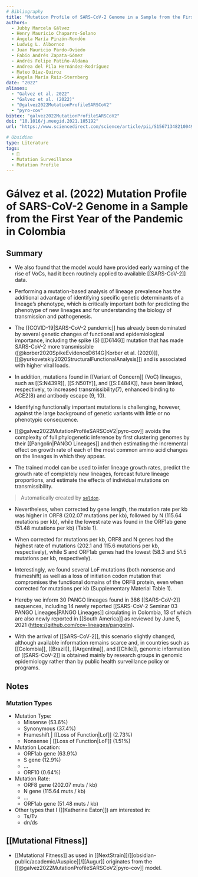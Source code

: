 ```yaml
---
# Bibliography
title: "Mutation Profile of SARS-CoV-2 Genome in a Sample from the First Year of the Pandemic in Colombia"
authors: 
  - Jubby Marcela Gálvez
  - Henry Mauricio Chaparro-Solano
  - Ángela María Pinzón-Rondón
  - Ludwig L. Albornoz
  - Juan Mauricio Pardo-Oviedo
  - Fabio Andrés Zapata-Gómez
  - Andrés Felipe Patiño-Aldana
  - Andrea del Pila Hernández-Rodríguez
  - Mateo Díaz-Quiroz
  - Ángela María Ruiz-Sternberg
date: "2022"
aliases: 
  - "Galvez et al. 2022"
  - "Galvez et al. (2022)"
  - "@galvez2022MutationProfileSARSCoV2"
  - "pyro-cov"
bibtex: "galvez2022MutationProfileSARSCoV2"
doi: "10.1016/j.meegid.2021.105192"
url: "https://www.sciencedirect.com/science/article/pii/S1567134821004925"

# Obsidian
type: Literature
tags: 
  - 📰
  - Mutation Surveillance
  - Mutation Profile
---
```


# Gálvez et al. (2022) Mutation Profile of SARS-CoV-2 Genome in a Sample from the First Year of the Pandemic in Colombia

## Summary

- We also found that the model would have provided early warning of the rise of VoCs, had it been routinely applied to available [[SARS-CoV-2]] data.

- Performing a mutation-based analysis of lineage prevalence has the additional advantage of identifying specific genetic determinants of a lineage’s phenotype, which is critically important both for predicting the phenotype of new lineages and for understanding the biology of transmission and pathogenesis.

- The [[COVID-19|SARS-CoV-2 pandemic]] has already been dominated by several genetic changes of functional and epidemiological importance, including the spike (S) [[D614G]] mutation that has made SARS-CoV-2 more transmissible ([@korber2020SpikeEvidenceD614G|Korber et al. (2020)]], [[@yurkovetskiy2020StructuralFunctionalAnalysis]]) and is associated with higher viral loads. 

- In addition, mutations found in [[Variant of Concern]] (VoC) lineages, such as [[S:N439R]], [[S:N501Y]], and [[S:E484K]], have been linked, respectively, to increased transmissibility(7), enhanced binding to ACE2(8) and antibody escape (9, 10). 

- Identifying functionally important mutations is challenging, however, against the large background of genetic variants with little or no phenotypic consequence.

- [[@galvez2022MutationProfileSARSCoV2|pyro-cov]] avoids the complexity of full phylogenetic inference by first clustering genomes by their [[Pangolin|PANGO Lineages]] and then estimating the incremental effect on growth rate of each of the most common amino acid changes on the lineages in which they appear.

- The trained model can be used to infer lineage growth rates, predict the growth rate of completely new lineages, forecast future lineage proportions, and estimate the effects of individual mutations on transmissibility.



> Automatically created by [`seldon`](https://github.com/ktmeaton/seldon).

- Nevertheless, when corrected by gene length, the  mutation rate per kb was higher in ORF8 (202.07 mutations per kb),  followed by N (115.64 mutations per kb), while the lowest rate was found in the ORF1ab gene (51.48 mutations per kb) (Table 1).

- When corrected for mutations per kb, ORF8 and N genes had the highest rate of mutations (202.1 and 115.6 mutations  per kb, respectively), while S and ORF1ab genes had the lowest (58.3  and 51.5 mutations per kb, respectively).

- Interestingly, we found several LoF mutations (both nonsense and frameshift) as well as a loss of initiation codon mutation that compromises the functional domains of the  ORF8 protein, even when corrected for mutations per kb (Supplementary Material Table 1).

- Hereby we inform 30 PANGO lineages found in 386 [[SARS-CoV-2]]  sequences, including 14 newly reported [[SARS-CoV-2 Seminar 03 PANGO Lineages|PANGO Lineages]] circulating in Colombia, 13 of which are also newly reported in [[South America]] as reviewed by June 5, 2021 (https://github.com/cov-lineages/pangolin).

- With the arrival of [[SARS-CoV-2]], this  scenario slightly changed, although available information remains  scarce and, in countries such as [[Colombia]], [[Brazil]], [[Argentina]], and [[Chile]],  genomic information of [[SARS-CoV-2]] is obtained mainly by research groups in genomic epidemiology rather than by public health surveillance policy or programs.


## Notes

### Mutation Types

- Mutation Type:
	- Missense (53.6%)
	- Synonymous (37.4%)
	- Frameshift | [[Loss of Function|Lof]] (2.73%)
	- Nonsense | [[Loss of Function|LoF]] (1.51%)
- Mutation Location:
	- ORF1ab gene (63.9%)
	- S gene (12.9%)
	- ...
	- ORF10 (0.64%)
- Mutation Rate:
	- ORF8 gene (202.07 muts / kb)
	- N gene (115.64 muts / kb)
	- ...
	- ORF1ab gene (51.48 muts / kb)
- Other types that I ([[Katherine Eaton]]) am interested in:
	- Ts/Tv
	- dn/ds

## [[Mutational Fitness]]

- [[Mutational Fitness]] as used in [[NextStrain]]/[[obsidian-public/academic/Auspice]]/[[Augur]] originates from the [[@galvez2022MutationProfileSARSCoV2|pyro-cov]] model.